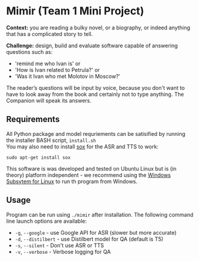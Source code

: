 # Mimir (Team 1 Mini Project)
__Context:__ you are reading a bulky novel, or a biography, or indeed anything that has a complicated story to tell.

__Challenge:__ design, build and evaluate software capable of
answering questions such as:

* 'remind me who Ivan is' or
* 'How is Ivan related to Petrula?' or
* 'Was it Ivan who met Molotov in Moscow?’

The reader’s questions will be input by voice, because you don't want
to have to look away from the book and certainly not to type
anything. The Companion will speak its answers.

## Requirements
All Python package and model requriements can be satisified by running the installer BASH script, ```install.sh```\
You may also need to install [sox](http://sox.sourceforge.net/sox.html) for the ASR and TTS to work:
```
sudo apt-get install sox
```
This software is was developed and tested on Ubuntu Linux but is (in theory) platform independent - we recommend using the [Windows Subsytem for Linux](https://docs.microsoft.com/en-us/windows/wsl/install-win10#manual-installation-steps) to run th program from Windows.  
## Usage

Program can be run using ```./mimir``` after installation. The following command line launch options are available:
* ```-g```, ```--google``` - use Google API for ASR (slower but more accurate)
* ```-d```, ```--distilbert``` - use Distilbert model for QA (default is T5)
* ```-s```, ```--silent``` - Don't use ASR or TTS 
* ```-v```, ```--verbose``` - Verbose logging for QA

